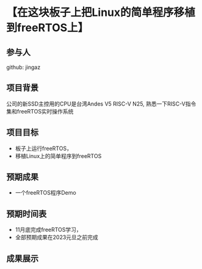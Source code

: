 # 【在这块板子上把Linux的简单程序移植到freeRTOS上】


## 参与人

github: jingaz


## 项目背景

公司的新SSD主控用的CPU是台湾Andes V5 RISC-V N25, 熟悉一下RISC-V指令集和freeRTOS实时操作系统

## 项目目标

* 板子上运行freeRTOS，
* 移植Linux上的简单程序到freeRTOS


## 预期成果

* 一个freeRTOS程序Demo

## 预期时间表

* 11月底完成freeRTOS学习，
* 全部预期成果在2023元旦之前完成




## 成果展示

